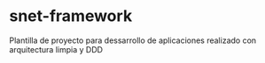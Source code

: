 # snet-framework
Plantilla de proyecto para dessarrollo de aplicaciones realizado con arquitectura limpia y DDD
